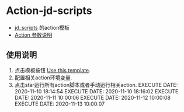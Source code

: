 # Action-jd-scripts

- [jd_scripts](https://github.com/lxk0301/jd_scripts) 的action模板
- [Action 参数说明](https://github.com/lxk0301/jd_scripts/blob/master/githubAction.md)

## 使用说明

1. 点击模板按钮 [Use this template](https://github.com/zdrka/Action-jd-scripts/generate).
2. 配置相关action环境变量.
3. 点击star运行所有action脚本或者手动运行相关action.
EXECUTE DATE: 2020-11-10 18:14:54
EXECUTE DATE: 2020-11-10 18:16:02
EXECUTE DATE: 2020-11-11 10:00:06
EXECUTE DATE: 2020-11-12 10:00:08
EXECUTE DATE: 2020-11-13 10:00:07

